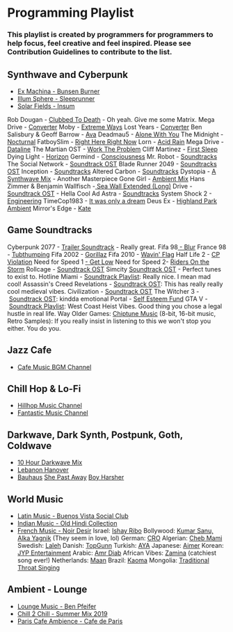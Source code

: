 # Programming Playlist
### This playlist is created by programmers for programmers to help focus, feel creative and feel inspired. Please see Contribution Guidelines to contribute to the list.

## Synthwave and Cyberpunk

* [Ex Machina - Bunsen Burner](https://www.youtube.com/watch?v=BgKhOv1xTmA)
* [Illum Sphere - Sleeprunner](https://www.youtube.com/watch?v=e7jMGpzDBKI)
* [Solar Fields - Insum](https://www.youtube.com/watch?v=JNMB95_TgPI)

Rob Dougan - <a href="https://www.youtube.com/watch?v=OwGuSPXPyX4" target="_blank" rel="noopener">Clubbed To Death</a> - Oh yeah. Give me some Matrix.
Mega Drive - <a href="https://www.youtube.com/watch?v=TFpZDoMSFl0" target="_blank" rel="noopener">Converter</a>
Moby - <a href="https://www.youtube.com/watch?v=5hLEgEXIpik" target="_blank" rel="noopener">Extreme Ways</a>
Lost Years - <a href="https://www.youtube.com/watch?v=3kF7u3tWlns" target="_blank" rel="noopener">Converter</a>
Ben Salisbury &amp; Geoff Barrow - <a href="https://www.youtube.com/watch?v=glwei-EDhtU" target="_blank" rel="noopener">Ava</a>
Deadmau5 - <a href="https://www.youtube.com/watch?v=zmC6kd3I40Q" target="_blank" rel="noopener">Alone With You</a>
The Midnight - <a href="https://www.youtube.com/watch?v=F7Qx7R655LI" target="_blank" rel="noopener">Nocturnal</a>
FatboySlim - <a href="https://www.youtube.com/watch?v=E7ONTVx1pj4" target="_blank" rel="noopener">Right Here Right Now</a>
Lorn - <a href="https://www.youtube.com/watch?v=nxg4C365LbQ" target="_blank" rel="noopener">Acid Rain</a>
Mega Drive - <a href="https://www.youtube.com/watch?v=CZ_VLRlukcs" target="_blank" rel="noopener">Dataline</a>
The Martian OST - <a href="https://www.youtube.com/watch?v=BrM0Ru94qt8" target="_blank" rel="noopener">Work The Problem</a>
Cliff Martinez - <a style="background-color: #ffffff;" href="https://www.youtube.com/watch?v=vGiPlzcNpws" target="_blank" rel="noopener">First Sleep</a>
Dying Light - <a href="https://www.youtube.com/watch?v=WeNr-clG54U" target="_blank" rel="noopener">Horizon</a>
Germind - <a href="https://www.youtube.com/watch?v=LQrITHyQuq0" target="_blank" rel="noopener">Consciousness</a>
Mr. Robot - <a href="https://www.youtube.com/watch?v=pFdfhg2IP_0" target="_blank" rel="noopener">Soundtracks</a>
The Social Network - <a href="https://www.youtube.com/watch?v=yydZbVoCbn0" target="_blank" rel="noopener">Soundtrack OST</a>
Blade Runner 2049 - <a href="https://www.youtube.com/watch?v=nf0llz_Rfd0" target="_blank" rel="noopener">Soundtracks OST</a>
Inception - <a href="https://www.youtube.com/watch?v=vnkiVa4A-F8" target="_blank" rel="noopener">Soundtracks</a>
Altered Carbon - <a href="https://www.youtube.com/watch?v=d1AdnyxpC7I" target="_blank" rel="noopener">Soundtracks</a>
Dystopia - <a style="background-color: #ffffff;" href="https://www.youtube.com/watch?v=2T7Wx1cUDoU" target="_blank" rel="noopener">A Synthwave Mix</a> - Another Masterpiece
Gone Girl - <a href="https://www.youtube.com/watch?v=RVDwrZ4u3F4" target="_blank" rel="noopener">Ambient Mix</a>
Hans Zimmer &amp; Benjamin Wallfisch -<a href="https://www.youtube.com/watch?v=z2LOX74WPWo" target="_blank" rel="noopener"> Sea Wall Extended (Long)</a>
Drive - <a href="https://www.youtube.com/watch?v=2m7XrMtOey8" target="_blank" rel="noopener">Soundtrack OST</a> - Hella Cool
Ad Astra - <a href="https://www.youtube.com/watch?v=XwH9CBbrbfc" target="_blank" rel="noopener">Soundtracks</a>
System Shock 2 - <a href="https://www.youtube.com/watch?v=27QV_j841Is" target="_blank" rel="noopener">Engineering</a>
TimeCop1983 - <a style="background-color: #ffffff;" href="https://www.youtube.com/watch?v=f0zQkGmSbJk" target="_blank" rel="noopener">It was only a dream</a>
Deus Ex - <a href="https://www.youtube.com/watch?v=B6YKgg-QwDQ" target="_blank" rel="noopener">Highland Park Ambient</a>
Mirror's Edge - <a href="https://www.youtube.com/watch?v=lsT3liqgQsA" target="_blank" rel="noopener">Kate</a>

## Game Soundtracks

Cyberpunk 2077 - <a href="https://www.youtube.com/watch?v=9ayYeLLT8bs" target="_blank" rel="noopener">Trailer Soundtrack</a> - Really great.
Fifa 98<a href="https://www.youtube.com/watch?v=8w0X1bSrUHs" target="_blank" rel="noopener"> - Blur</a>
France 98 - <a href="https://www.youtube.com/watch?v=2H5uWRjFsGc" target="_blank" rel="noopener">Tubthumping</a>
Fifa 2002 - <a href="https://www.youtube.com/watch?v=oVkatTa0D4c" target="_blank" rel="noopener">Gorillaz</a>
Fifa 2010 - <a href="https://www.youtube.com/watch?v=WTJSt4wP2ME" target="_blank" rel="noopener">Wavin' Flag</a>
Half Life 2 - <a href="https://www.youtube.com/watch?v=7wv3j81GWK0" target="_blank" rel="noopener">CP Violation</a>
Need for Speed 1 <a href="https://www.youtube.com/watch?v=DKoY1fw7yCo" target="_blank" rel="noopener">- Get Low</a>
Need for Speed 2- <a href="https://www.youtube.com/watch?v=0VAF-4Er7_A" target="_blank" rel="noopener">Riders On the Storm</a>
Rollcage - <a href="https://www.youtube.com/watch?v=OjGbjR1tzPg&amp;list=PLSbvuLg-8CjGNoES_oAxVDDF_q8pAHkzy" target="_blank" rel="noopener">Soundtrack OST</a>
Simcity <a href="https://www.youtube.com/watch?v=qkXOxLpdMds" target="_blank" rel="noopener">Soundtrack OST</a> - Perfect tunes to exist to.
Hotline Miami - <a href="https://www.youtube.com/watch?v=X3NA8cRn2l8&amp;list=PLJkWeC1dpOaIa0dmuoIHq2PnKPayC5tFs&amp;index=3" target="_blank" rel="noopener">Soundtrack Playlist</a>: Really nice. I mean mad cool!
Assassin's Creed Revelations - <a href="https://www.youtube.com/watch?v=yVgX-bfbOaA" target="_blank" rel="noopener">Soundtrack OST</a>: This has really really cool medieval vibes.
Civilization - <a href="https://www.youtube.com/watch?v=eqJFVg05b8Q" target="_blank" rel="noopener">Soundtrack OST</a>
The Witcher 3 - <a href="https://www.youtube.com/watch?v=8GYL6c_GTE0" target="_blank" rel="noopener">Soundtrack OST</a>: kindda emotional
Portal - <a style="background-color: #ffffff;" href="https://www.youtube.com/watch?v=t9nocjg2OLI" target="_blank" rel="noopener">Self Esteem Fund</a>
GTA V - <a href="https://www.youtube.com/playlist?list=PLADajjvOG11G3_tD3_Teka1cAky1r5rZQ" target="_blank" rel="noopener">Soundtrack Playlist</a>: West Coast Heist Vibes. Good thing you chose a legal hustle in real life.
Way Older Games: <a href="https://www.youtube.com/results?search_query=chiptune" target="_blank" rel="noopener">Chiptune Music</a> (8-bit, 16-bit music, Retro Samples): If you really insist in listening to this we won't stop you either. You do you.

## Jazz Cafe

* [Cafe Music BGM Channel](https://www.youtube.com/channel/UCJhjE7wbdYAae1G25m0tHAA)

## Chill Hop & Lo-Fi

* [Hillhop Music Channel](https://www.youtube.com/user/Chillhopdotcom)
* [Fantastic Music Channel](https://www.youtube.com/channel/UCZyyXrEF2WCZbI653PFNBbA)

## Darkwave, Dark Synth, Postpunk, Goth, Coldwave

* [10 Hour Darkwave Mix](https://www.youtube.com/watch?v=s_NoHhIAf44)
* [Lebanon Hanover](https://www.youtube.com/watch?v=WPw7nlluRdc)
* [Bauhaus](https://www.youtube.com/watch?v=OKRJfIPiJGY)
<a href="https://www.youtube.com/watch?v=5OsETaZhBzE" target="_blank" rel="noopener">She Past Away</a>
<a href="https://www.youtube.com/watch?v=hbbbark8k7w" target="_blank" rel="noopener">Boy Harsher</a>

## World Music

* [Latin Music - Buenos Vista Social Club](https://www.youtube.com/watch?v=o5cELP06Mik)
* [Indian Music - Old Hindi Collection](https://www.youtube.com/watch?v=_dxH0grwsIg)
* [French Music - Noir Desir](https://www.youtube.com/watch?v=NrgcRvBJYBE)
Israel: <a href="https://www.youtube.com/watch?v=Y30pfWIQfoo" target="_blank" rel="noopener">Ishay Ribo</a>
Bollywood: <a href="https://www.youtube.com/watch?v=Kk2gALRGZOs" target="_blank" rel="noopener">Kumar Sanu, Alka Yagnik</a> (They seem in love, lol)
German: <a href="https://www.youtube.com/watch?v=ZV4fONSDFUQ" target="_blank" rel="noopener">CRO</a>
Algerian: <a href="https://www.youtube.com/watch?v=zmOwL6YL5z8" target="_blank" rel="noopener">Cheb Mami</a>
Swedish: <a href="https://www.youtube.com/watch?v=hg9egdjScLs" target="_blank" rel="noopener">Laleh</a>
Danish: <a style="background-color: #ffffff;" href="https://www.youtube.com/watch?v=endzf4013qc" target="_blank" rel="noopener">TopGunn</a>
Turkish: <a href="https://www.youtube.com/watch?v=FPFlY0hi3ak&amp;list=PLOHoVaTp8R7fLamv4iEqmlj-Sp2bHx7D1&amp;index=23" target="_blank" rel="noopener">AYA</a>
Japanese: <a href="https://www.youtube.com/watch?v=zSOJk7ggJts" target="_blank" rel="noopener">Aimer</a>
Korean: <a href="https://www.youtube.com/watch?v=V2hlQkVJZhE" target="_blank" rel="noopener">JYP Entertainment</a>
Arabic: <a href="https://www.youtube.com/watch?v=V2hlQkVJZhE" target="_blank" rel="noopener">Amr Diab</a>
African Vibes: <a href="https://www.youtube.com/watch?v=expCgeQXqzA" target="_blank" rel="noopener">Zamina</a> (catchiest song ever!)
Netherlands: <a href="https://www.youtube.com/watch?v=hE8u-l6NJiA" target="_blank" rel="noopener">Maan</a>
Brazil: <a href="https://www.youtube.com/watch?v=iyLdoQGBchQ" target="_blank" rel="noopener">Kaoma</a>
Mongolia: <a href="https://www.youtube.com/watch?v=AMndPTS0KLY" target="_blank" rel="noopener">Traditional Throat Singing</a>

## Ambient - Lounge

* [Lounge Music - Ben Pfeifer](https://www.youtube.com/watch?v=KSsTVsa4Usw)
* [Chill 2 Chill - Summer Mix 2019](https://www.youtube.com/watch?v=geShWsdxp2A)
* [Paris Cafe Ambience - Cafe de Paris](https://www.youtube.com/watch?v=pU1SnVQbleM)
